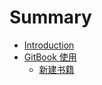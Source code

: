 # Summary

* [Introduction](README.md)
* [GitBook 使用](gitbook/gitbook.md)
  * [新建书籍](gitbook/newBook.md)




